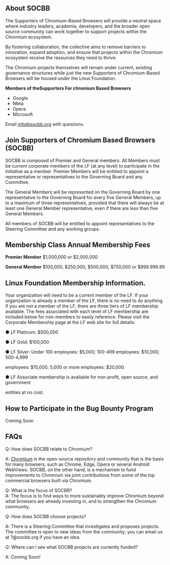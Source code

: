 ## About SOCBB

The Supporters of Chromium-Based Browsers will provide a neutral space where industry leaders, academia, developers, and the broader open source community can work together to support projects within the Chromium ecosystem.

By fostering collaboration, the collective aims to remove barriers to innovation, expand adoption, and ensure that projects within the Chromium ecosystem receive the resources they need to thrive.

 

The Chromium projects themselves will remain under current, existing governance structures while just the new Supporters of Chromium-Based Browsers will be housed under the Linux Foundation.

**Members of theSupporters For chromium Based Browsers**



* Google
* Meta
* Opera
* Microsoft

Email [info@socbb.org](mailto:info@socbb.org) with questions.


## Join Supporters of Chromium Based Browsers (SOCBB)

SOCBB is composed of Premier and General members. All Members must be current corporate members of the LF (at any level) to participate in the Initiative as a member. Premier Members will be entitled to appoint a representative or representatives to the Governing Board and any Committee. 

The General Members will be represented on the Governing Board by one representative to the Governing Board for every five General Members, up to a maximum of three representatives, provided that there will always be at least one General Member representative, even if there are less than five General Members. 

All members of SOCBB will be entitled to appoint representatives to the Steering Committee and any working groups.


## Membership Class Annual Membership Fees

**Premier Member** $1,000,000 or $2,000,000

**General Member** $100,000, $250,000, $500,000, $750,000 or $999.999.99


## Linux Foundation Membership Information. 

Your organization will need to be a current member of the LF. If your organization is already a member of the LF, there is no need to do anything. If you are not a member of the LF, there are three tiers of LF membership available. The fees associated with each level of LF membership are included below for non-members to easily reference. Please visit the Corporate Membership page at the LF web site for full details:

● LF Platinum: $500,000

● LF Gold: $100,000

● LF Silver: Under 100 employees: $5,000; 100-499 employees: $10,000; 500-4,999

employees: $15,000; 5,000 or more employees: $20,000.

● LF Associate membership is available for non-profit, open source, and government

entities at no cost.


## How to Participate in the Bug Bounty Program

Coming Soon


## FAQs

Q: How does SOCBB relate to Chromium?

A: [Chromium](https://www.chromium.org/Home/) is the open-source repository and community that is the basis for many browsers, such as Chrome, Edge, Opera or several Android WebViews. SOCBB, on the other hand, is a mechanism to fund improvements to Chromium via joint contributions from some of the top commercial browsers built via Chromium.

Q: What is the focus of SOCBB? \
A: The focus is to find ways to more sustainably improve Chromium beyond what browsers are already investing in, and to strengthen the Chromium community.

Q: How does SOCBB choose projects?

A: There is a Steering Committee that investigates and proposes projects. The committee is open to new ideas from the community; you can email us at ?@socbb.org if you have an idea.

Q: Where can I see what SOCBB projects are currently funded?

A: Coming Soon!
